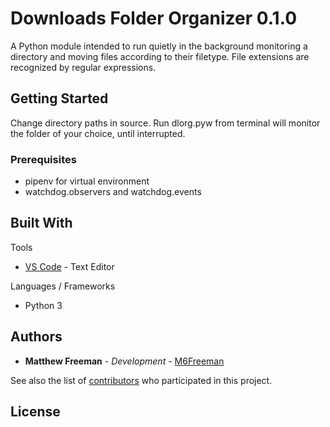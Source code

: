 # Downloads Folder Organizer 0.1.0

A Python module intended to run quietly in the background monitoring a directory and moving files according to their filetype. File extensions are recognized by regular expressions. 

## Getting Started

Change directory paths in source.
Run dlorg.pyw from terminal will monitor the folder of your choice, until interrupted.

### Prerequisites

* pipenv for virtual environment
* watchdog.observers and watchdog.events

<!-- ```
Give examples
``` -->

<!-- ### Installing

A step by step series of examples that tell you how to get a development env running

Say what the step will be

```
Give the example
```

And repeat

```
until finished
```

End with an example of getting some data out of the system or using it for a little demo

## Running the tests

Explain how to run the automated tests for this system

### Break down into end to end tests

Explain what these tests test and why

```
Give an example
```

### And coding style tests

Explain what these tests test and why

```
Give an example
```

## Deployment

Add additional notes about how to deploy this on a live system -->

## Built With

Tools
* [VS Code](https://code.visualstudio.com/) - Text Editor

Languages / Frameworks
* Python 3


<!-- ## Contributing

Please read [CONTRIBUTING.md](https://gist.github.com/PurpleBooth/b24679402957c63ec426) for details on our code of conduct, and the process for submitting pull requests to us.

## Versioning

We use [SemVer](http://semver.org/) for versioning. For the versions available, see the [tags on this repository](https://github.com/your/project/tags).  -->

## Authors

* **Matthew Freeman** - *Development* - [M6Freeman](https://github.com/m6freeman)

See also the list of [contributors](https://github.com/your/project/contributors) who participated in this project.

## License



<!-- ## Acknowledgments

* Hat tip to anyone whose code was used
* Inspiration
* etc
 -->
